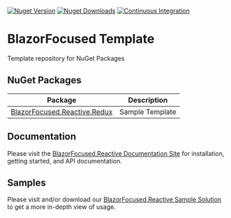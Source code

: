 [![Nuget Version](https://img.shields.io/nuget/v/BlazorFocused.Reactive.Redux?logo=nuget)](https://www.nuget.org/packages/BlazorFocused.Reactive.Redux)
[![Nuget Downloads](https://img.shields.io/nuget/dt/BlazorFocused.Reactive.Redux?logo=nuget)](https://www.nuget.org/packages/BlazorFocused.Reactive.Redux)
[![Continuous Integration](https://github.com/BlazorFocused/Reactive/actions/workflows/continuous-integration.yml/badge.svg)](https://github.com/BlazorFocused/Reactive/actions/workflows/continuous-integration.yml)

# BlazorFocused Template

Template repository for NuGet Packages

## NuGet Packages

| Package                                                                                      | Description     |
| -------------------------------------------------------------------------------------------- | --------------- |
| [BlazorFocused.Reactive.Redux](https://www.nuget.org/packages/BlazorFocused.Reactive.Redux/) | Sample Template |

## Documentation

Please visit the [BlazorFocused.Reactive Documentation Site](https://BlazorFocused.github.io/Reactive/) for installation, getting started, and API documentation.

## Samples

Please visit and/or download our [BlazorFocused.Reactive Sample Solution](https://github.com/BlazorFocused/Reactive/tree/main/samples) to get a more in-depth view of usage.
